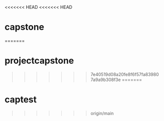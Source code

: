 <<<<<<< HEAD
<<<<<<< HEAD
# capstone
=======
# projectcapstone
>>>>>>> 7e40519d08a20fe8f6f57fa839807a9a9b308f3e
=======
# captest
>>>>>>> origin/main
